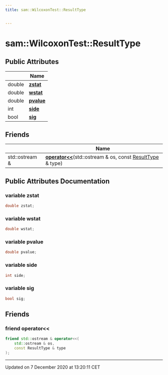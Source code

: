 ```yaml
---
title: sam::WilcoxonTest::ResultType


---
```


# sam::WilcoxonTest::ResultType





















## Public Attributes

|                | Name           |
| -------------- | -------------- |
| double | **[zstat](/doxygen/Classes/structsam_1_1_wilcoxon_test_1_1_result_type/#variable-zstat)**  |
| double | **[wstat](/doxygen/Classes/structsam_1_1_wilcoxon_test_1_1_result_type/#variable-wstat)**  |
| double | **[pvalue](/doxygen/Classes/structsam_1_1_wilcoxon_test_1_1_result_type/#variable-pvalue)**  |
| int | **[side](/doxygen/Classes/structsam_1_1_wilcoxon_test_1_1_result_type/#variable-side)**  |
| bool | **[sig](/doxygen/Classes/structsam_1_1_wilcoxon_test_1_1_result_type/#variable-sig)**  |


## Friends

|                | Name           |
| -------------- | -------------- |
| std::ostream & | **[operator<<](/doxygen/Classes/structsam_1_1_wilcoxon_test_1_1_result_type/#friend-operator<<)**(std::ostream & os, const [ResultType](/doxygen/Classes/structsam_1_1_wilcoxon_test_1_1_result_type/) & type)  |














## Public Attributes Documentation

### variable zstat

```cpp
double zstat;
```





























### variable wstat

```cpp
double wstat;
```





























### variable pvalue

```cpp
double pvalue;
```





























### variable side

```cpp
int side;
```





























### variable sig

```cpp
bool sig;
```































## Friends

### friend operator<<

```cpp
friend std::ostream & operator<<(
    std::ostream & os,
    const ResultType & type
);
```































-------------------------------

Updated on  7 December 2020 at 13:20:11 CET